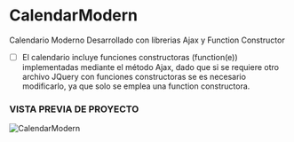 # CalendarModern
Calendario Moderno Desarrollado con librerias Ajax y Function Constructor

- [ ]  El calendario incluye funciones constructoras (function(e)) implementadas mediante el método Ajax, dado que si se requiere otro archivo JQuery con funciones constructoras se es necesario modificarlo, ya que solo se emplea una function constructora. 


### VISTA PREVIA DE PROYECTO
![CalendarModern](https://user-images.githubusercontent.com/34284173/75786518-0eb5e500-5d2b-11ea-8bc3-b5d985996570.png)
